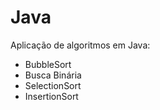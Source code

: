 # Java

Aplicação de algoritmos em Java:

- BubbleSort
- Busca Binária
- SelectionSort
- InsertionSort
